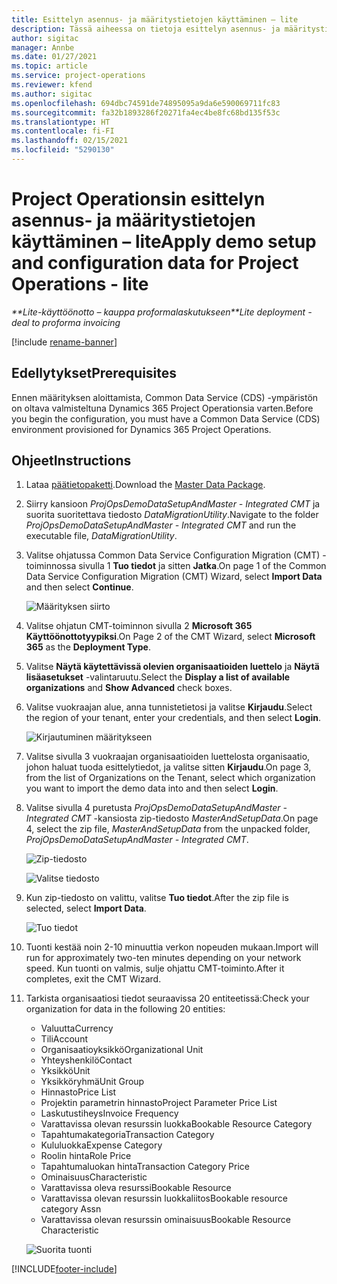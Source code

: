 ```yaml
---
title: Esittelyn asennus- ja määritystietojen käyttäminen – lite
description: Tässä aiheessa on tietoja esittelyn asennus- ja määritystietojen käyttöönotosta Project Operationsissa.
author: sigitac
manager: Annbe
ms.date: 01/27/2021
ms.topic: article
ms.service: project-operations
ms.reviewer: kfend
ms.author: sigitac
ms.openlocfilehash: 694dbc74591de74895095a9da6e590069711fc83
ms.sourcegitcommit: fa32b1893286f20271fa4ec4be8fc68bd135f53c
ms.translationtype: HT
ms.contentlocale: fi-FI
ms.lasthandoff: 02/15/2021
ms.locfileid: "5290130"
---
```

# <a name="apply-demo-setup-and-configuration-data-for-project-operations---lite"></a><span data-ttu-id="4530b-103">Project Operationsin esittelyn asennus- ja määritystietojen käyttäminen – lite</span><span class="sxs-lookup"><span data-stu-id="4530b-103">Apply demo setup and configuration data for Project Operations - lite</span></span> 

<span data-ttu-id="4530b-104">_\*\*Lite-käyttöönotto – kauppa proformalaskutukseen_</span><span class="sxs-lookup"><span data-stu-id="4530b-104">_\*\*Lite deployment - deal to proforma invoicing_</span></span>

[!include [rename-banner](~/includes/cc-data-platform-banner.md)]

## <a name="prerequisites"></a><span data-ttu-id="4530b-105">Edellytykset</span><span class="sxs-lookup"><span data-stu-id="4530b-105">Prerequisites</span></span>

<span data-ttu-id="4530b-106">Ennen määrityksen aloittamista, Common Data Service (CDS) -ympäristön on oltava valmisteltuna Dynamics 365 Project Operationsia varten.</span><span class="sxs-lookup"><span data-stu-id="4530b-106">Before you begin the configuration, you must have a Common Data Service (CDS) environment provisioned for Dynamics 365 Project Operations.</span></span>


## <a name="instructions"></a><span data-ttu-id="4530b-107">Ohjeet</span><span class="sxs-lookup"><span data-stu-id="4530b-107">Instructions</span></span>

1. <span data-ttu-id="4530b-108">Lataa [päätietopaketti](https://download.microsoft.com/download/3/4/1/341bf279-a64f-4baa-af31-ce624859b518/ProjOpsSampleSetupData%20-%20CE%20only%20CMT.zip).</span><span class="sxs-lookup"><span data-stu-id="4530b-108">Download the [Master Data Package](https://download.microsoft.com/download/3/4/1/341bf279-a64f-4baa-af31-ce624859b518/ProjOpsSampleSetupData%20-%20CE%20only%20CMT.zip).</span></span> 
2. <span data-ttu-id="4530b-109">Siirry kansioon *ProjOpsDemoDataSetupAndMaster - Integrated CMT* ja suorita suoritettava tiedosto *DataMigrationUtility*.</span><span class="sxs-lookup"><span data-stu-id="4530b-109">Navigate to the folder *ProjOpsDemoDataSetupAndMaster - Integrated CMT* and run the executable file, *DataMigrationUtility*.</span></span>
3. <span data-ttu-id="4530b-110">Valitse ohjatussa Common Data Service Configuration Migration (CMT) -toiminnossa sivulla 1 **Tuo tiedot** ja sitten **Jatka**.</span><span class="sxs-lookup"><span data-stu-id="4530b-110">On page 1 of the Common Data Service Configuration Migration (CMT) Wizard, select **Import Data** and then select **Continue**.</span></span>

    ![Määrityksen siirto](./media/1ConfigurationMigration.png)

4. <span data-ttu-id="4530b-112">Valitse ohjatun CMT-toiminnon sivulla 2 **Microsoft 365** **Käyttöönottotyypiksi**.</span><span class="sxs-lookup"><span data-stu-id="4530b-112">On Page 2 of the CMT Wizard, select **Microsoft 365** as the **Deployment Type**.</span></span>
5. <span data-ttu-id="4530b-113">Valitse **Näytä käytettävissä olevien organisaatioiden luettelo** ja **Näytä lisäasetukset** -valintaruutu.</span><span class="sxs-lookup"><span data-stu-id="4530b-113">Select the **Display a list of available organizations** and **Show Advanced** check boxes.</span></span>
6. <span data-ttu-id="4530b-114">Valitse vuokraajan alue, anna tunnistetietosi ja valitse **Kirjaudu**.</span><span class="sxs-lookup"><span data-stu-id="4530b-114">Select the region of your tenant, enter your credentials, and then select **Login**.</span></span>

   ![Kirjautuminen määritykseen](./media/2ConfigurationSignin.png)

7. <span data-ttu-id="4530b-116">Valitse sivulla 3 vuokraajan organisaatioiden luettelosta organisaatio, johon haluat tuoda esittelytiedot, ja valitse sitten **Kirjaudu**.</span><span class="sxs-lookup"><span data-stu-id="4530b-116">On page 3, from the list of Organizations on the Tenant, select which organization you want to import the demo data into and then select **Login**.</span></span>
8. <span data-ttu-id="4530b-117">Valitse sivulla 4 puretusta *ProjOpsDemoDataSetupAndMaster - Integrated CMT* -kansiosta zip-tiedosto *MasterAndSetupData*.</span><span class="sxs-lookup"><span data-stu-id="4530b-117">On page 4, select the zip file, *MasterAndSetupData* from the unpacked folder, *ProjOpsDemoDataSetupAndMaster - Integrated CMT*.</span></span>

   ![Zip-tiedosto](./media/3ZipFile.png)

   ![Valitse tiedosto](./media/4SelectAFile.png)

9. <span data-ttu-id="4530b-120">Kun zip-tiedosto on valittu, valitse **Tuo tiedot**.</span><span class="sxs-lookup"><span data-stu-id="4530b-120">After the zip file is selected, select **Import Data**.</span></span>

   ![Tuo tiedot](./media/5ImportData.png)

10. <span data-ttu-id="4530b-122">Tuonti kestää noin 2-10 minuuttia verkon nopeuden mukaan.</span><span class="sxs-lookup"><span data-stu-id="4530b-122">Import will run for approximately two-ten minutes depending on your network speed.</span></span> <span data-ttu-id="4530b-123">Kun tuonti on valmis, sulje ohjattu CMT-toiminto.</span><span class="sxs-lookup"><span data-stu-id="4530b-123">After it completes, exit the CMT Wizard.</span></span> 
11. <span data-ttu-id="4530b-124">Tarkista organisaatiosi tiedot seuraavissa 20 entiteetissä:</span><span class="sxs-lookup"><span data-stu-id="4530b-124">Check your organization for data in the following 20 entities:</span></span>

    -   <span data-ttu-id="4530b-125">Valuutta</span><span class="sxs-lookup"><span data-stu-id="4530b-125">Currency</span></span>
    -   <span data-ttu-id="4530b-126">Tili</span><span class="sxs-lookup"><span data-stu-id="4530b-126">Account</span></span>
    -   <span data-ttu-id="4530b-127">Organisaatioyksikkö</span><span class="sxs-lookup"><span data-stu-id="4530b-127">Organizational Unit</span></span>
    -   <span data-ttu-id="4530b-128">Yhteyshenkilö</span><span class="sxs-lookup"><span data-stu-id="4530b-128">Contact</span></span>
    -   <span data-ttu-id="4530b-129">Yksikkö</span><span class="sxs-lookup"><span data-stu-id="4530b-129">Unit</span></span>
    -   <span data-ttu-id="4530b-130">Yksikköryhmä</span><span class="sxs-lookup"><span data-stu-id="4530b-130">Unit Group</span></span>
    -   <span data-ttu-id="4530b-131">Hinnasto</span><span class="sxs-lookup"><span data-stu-id="4530b-131">Price List</span></span>
    -   <span data-ttu-id="4530b-132">Projektin parametrin hinnasto</span><span class="sxs-lookup"><span data-stu-id="4530b-132">Project Parameter Price List</span></span> 
    -   <span data-ttu-id="4530b-133">Laskutustiheys</span><span class="sxs-lookup"><span data-stu-id="4530b-133">Invoice Frequency</span></span>
    -   <span data-ttu-id="4530b-134">Varattavissa olevan resurssin luokka</span><span class="sxs-lookup"><span data-stu-id="4530b-134">Bookable Resource Category</span></span>
    -   <span data-ttu-id="4530b-135">Tapahtumakategoria</span><span class="sxs-lookup"><span data-stu-id="4530b-135">Transaction Category</span></span>
    -   <span data-ttu-id="4530b-136">Kululuokka</span><span class="sxs-lookup"><span data-stu-id="4530b-136">Expense Category</span></span>
    -   <span data-ttu-id="4530b-137">Roolin hinta</span><span class="sxs-lookup"><span data-stu-id="4530b-137">Role Price</span></span>
    -   <span data-ttu-id="4530b-138">Tapahtumaluokan hinta</span><span class="sxs-lookup"><span data-stu-id="4530b-138">Transaction Category Price</span></span>
    -   <span data-ttu-id="4530b-139">Ominaisuus</span><span class="sxs-lookup"><span data-stu-id="4530b-139">Characteristic</span></span>
    -   <span data-ttu-id="4530b-140">Varattavissa oleva resurssi</span><span class="sxs-lookup"><span data-stu-id="4530b-140">Bookable Resource</span></span>
    -   <span data-ttu-id="4530b-141">Varattavissa olevan resurssin luokkaliitos</span><span class="sxs-lookup"><span data-stu-id="4530b-141">Bookable resource category Assn</span></span>
    -   <span data-ttu-id="4530b-142">Varattavissa olevan resurssin ominaisuus</span><span class="sxs-lookup"><span data-stu-id="4530b-142">Bookable Resource Characteristic</span></span>

    ![Suorita tuonti](./media/6CompleteImport.png)


[!INCLUDE[footer-include](../includes/footer-banner.md)]
